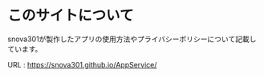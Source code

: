 # このサイトについて

snova301が製作したアプリの使用方法やプライバシーポリシーについて記載しています。

URL : https://snova301.github.io/AppService/